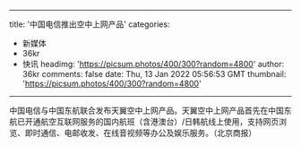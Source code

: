 
---
title: '中国电信推出空中上网产品'
categories: 
 - 新媒体
 - 36kr
 - 快讯
headimg: 'https://picsum.photos/400/300?random=4800'
author: 36kr
comments: false
date: Thu, 13 Jan 2022 05:56:53 GMT
thumbnail: 'https://picsum.photos/400/300?random=4800'
---

<div>   
中国电信与中国东航联合发布天翼空中上网产品。天翼空中上网产品首先在中国东航已开通航空互联网服务的国内航班（含港澳台）/日韩航线上使用，支持网页浏览、即时通信、电邮收发、在线音视频等办公及娱乐服务。（北京商报）  
</div>
            